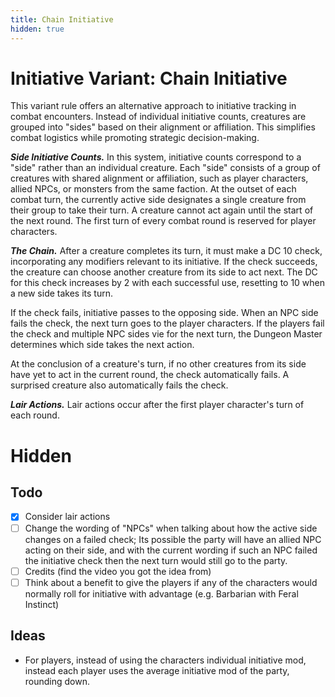 ```yaml
---
title: Chain Initiative
hidden: true
---
```


# Initiative Variant: Chain Initiative

This variant rule offers an alternative approach to initiative tracking in combat encounters. Instead of individual initiative counts, creatures are grouped into "sides" based on their alignment or affiliation. This simplifies combat logistics while promoting strategic decision-making.

_**Side Initiative Counts.**_ In this system, initiative counts correspond to a "side" rather than an individual creature. Each "side" consists of a group of creatures with shared alignment or affiliation, such as player characters, allied NPCs, or monsters from the same faction. At the outset of each combat turn, the currently active side designates a single creature from their group to take their turn. A creature cannot act again until the start of the next round. The first turn of every combat round is reserved for player characters.

_**The Chain.**_ After a creature completes its turn, it must make a DC 10 check, incorporating any modifiers relevant to its initiative. If the check succeeds, the creature can choose another creature from its side to act next. The DC for this check increases by 2 with each successful use, resetting to 10 when a new side takes its turn.

If the check fails, initiative passes to the opposing side. When an NPC side fails the check, the next turn goes to the player characters. If the players fail the check and multiple NPC sides vie for the next turn, the Dungeon Master determines which side takes the next action.

At the conclusion of a creature's turn, if no other creatures from its side have yet to act in the current round, the check automatically fails. A surprised creature also automatically fails the check.

_**Lair Actions.**_ Lair actions occur after the first player character's turn of each round.

# Hidden

## Todo

- [x] Consider lair actions
- [ ] Change the wording of "NPCs" when talking about how the active side changes on a failed check; Its possible the party will have an allied NPC acting on their side, and with the current wording if such an NPC failed the initiative check then the next turn would still go to the party.
- [ ] Credits (find the video you got the idea from)
- [ ] Think about a benefit to give the players if any of the characters would normally roll for initiative with advantage (e.g. Barbarian with Feral Instinct)

## Ideas

- For players, instead of using the characters individual initiative mod, instead each player uses the average initiative mod of the party, rounding down.
